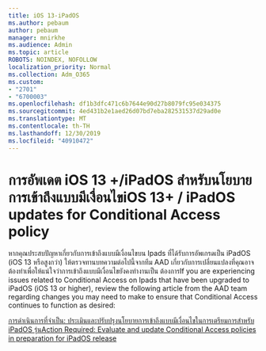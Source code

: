 ```yaml
---
title: iOS 13-iPadOS
ms.author: pebaum
author: pebaum
manager: mnirkhe
ms.audience: Admin
ms.topic: article
ROBOTS: NOINDEX, NOFOLLOW
localization_priority: Normal
ms.collection: Adm_O365
ms.custom:
- "2701"
- "6700003"
ms.openlocfilehash: df1b3dfc471c6b7644e90d27b8079fc95e034375
ms.sourcegitcommit: 4ed431b2e1aed26d07bd7eba282531537d29ad0e
ms.translationtype: MT
ms.contentlocale: th-TH
ms.lasthandoff: 12/30/2019
ms.locfileid: "40910472"
---
```

# <a name="ios-13--ipados-updates-for-conditional-access-policy"></a><span data-ttu-id="a7095-102">การอัพเดต iOS 13 +/iPadOS สำหรับนโยบายการเข้าถึงแบบมีเงื่อนไข</span><span class="sxs-lookup"><span data-stu-id="a7095-102">iOS 13+ / iPadOS updates for Conditional Access policy</span></span>

<span data-ttu-id="a7095-103">หากคุณประสบปัญหาเกี่ยวกับการเข้าถึงแบบมีเงื่อนไขบน Ipads ที่ได้รับการอัพเกรดเป็น iPadOS (iOS 13 หรือสูงกว่า) ให้ตรวจทานบทความต่อไปนี้จากทีม AAD เกี่ยวกับการเปลี่ยนแปลงที่คุณอาจต้องทำเพื่อให้แน่ใจว่าการเข้าถึงแบบมีเงื่อนไขยังคงทำงานเป็น ต้องการ</span><span class="sxs-lookup"><span data-stu-id="a7095-103">If you are experiencing issues related to Conditional Access on Ipads that have been upgraded to iPadOS (iOS 13 or higher), review the following article from the AAD team regarding changes you may need to make to ensure that Conditional Access continues to function as desired:</span></span>

[<span data-ttu-id="a7095-104">การดำเนินการที่จำเป็น: ประเมินและปรับปรุงนโยบายการเข้าถึงแบบมีเงื่อนไขในการเตรียมการสำหรับ iPadOS รุ่น</span><span class="sxs-lookup"><span data-stu-id="a7095-104">Action Required: Evaluate and update Conditional Access policies in preparation for iPadOS release</span></span>](https://support.microsoft.com/help/4521038/action-required-update-conditional-access-policies-for-ipados)